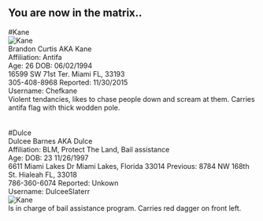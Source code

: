 ## You are now in the matrix..

#Kane
<br>
<img src="https://i.postimg.cc/j5VxtkSF/bc.jpg" alt="Kane">
<br>
Brandon Curtis AKA Kane
<br>
Affiliation: Antifa
<br>
Age: 26 DOB: 06/02/1994
<br>
16599 SW 71st Ter. Miami FL, 33193 
<br>
305-408-8968 Reported: 11/30/2015
<br>
Username: Chefkane
<br>
Violent tendancies, likes to chase people down and scream at them. Carries antifa flag with thick wodden pole.
<br>
<br>
<br>
#Dulce
<br>
Dulcee Barnes AKA Dulce
<br>
Affiliation: BLM, Protect The Land, Bail assistance
<br>
Age: DOB: 23 11/26/1997
<br>
6611 Miami Lakes Dr Miami Lakes, Florida 33014 Previous: 8784 NW 168th St. Hialeah FL, 33018
<br>
786-360-6074 Reported: Unkown
<br>
Username: DulceeSlaterr
<br>
<img src="https://i.postimg.cc/JzbRr5S6/db.jpg<" alt="Kane">
<br>
Is in charge of bail assistance program. Carries red dagger on front left.
<br>
<br>
<br>
